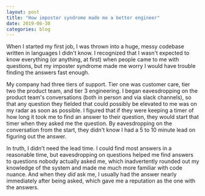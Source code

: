 ```yaml
---
layout: post
title: "How imposter syndrome made me a better engineer"
date: 2019-06-30
categories: blog
---
```


When I started my first job, I was thrown into a huge, messy codebase written in languages I didn't know. I recognized that I wasn't expected to know everything (or anything, at first) when people came to me with questions, but my imposter syndrome made me worry I would have trouble finding the answers fast enough.

My company had three tiers of support. Tier one was customer care, tier two the product team, and tier 3 engineering. I began eavesdropping on the product team's conversations (both in person and via slack channels), so that any question they fielded that could possibly be elevated to me was on my radar as soon as possible. I figured that  if they were keeping a timer of how long it took me to find an answer to their question, they would start that timer when they asked me the question. By eavesdropping on the conversation from the start, they didn't know I had a 5 to 10 minute lead on figuring out the answer.

In truth, I didn't need the lead time. I could find most answers in a reasonable time, but eavesdropping on questions helped me find answers to questions nobody actually asked me, which inadvertently rounded out my knowledge of the system and made me much more familiar with code nuance. And when they *did* ask me, I usually had the answer nearly immediately after being asked, which gave me a reputation as the one with the answers.
